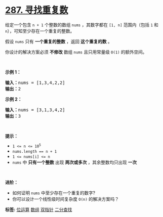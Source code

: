 # [287. 寻找重复数](https://leetcode-cn.com/problems/find-the-duplicate-number)
<p>给定一个包含&nbsp;<code>n + 1</code> 个整数的数组&nbsp;<code>nums</code> ，其数字都在&nbsp;<code>[1, n]</code>&nbsp;范围内（包括 <code>1</code> 和 <code>n</code>），可知至少存在一个重复的整数。</p>

<p>假设 <code>nums</code> 只有 <strong>一个重复的整数</strong> ，返回&nbsp;<strong>这个重复的数</strong> 。</p>

<p>你设计的解决方案必须 <strong>不修改</strong> 数组 <code>nums</code> 且只用常量级 <code>O(1)</code> 的额外空间。</p>

<p>&nbsp;</p>

<p><strong>示例 1：</strong></p>

<pre>
<strong>输入：</strong>nums = [1,3,4,2,2]
<strong>输出：</strong>2
</pre>

<p><strong>示例 2：</strong></p>

<pre>
<strong>输入：</strong>nums = [3,1,3,4,2]
<strong>输出：</strong>3
</pre>

<p>&nbsp;</p>

<p><strong>提示：</strong></p>

<ul>
	<li><code>1 &lt;= n &lt;= 10<sup>5</sup></code></li>
	<li><code>nums.length == n + 1</code></li>
	<li><code>1 &lt;= nums[i] &lt;= n</code></li>
	<li><code>nums</code> 中 <strong>只有一个整数</strong> 出现 <strong>两次或多次</strong> ，其余整数均只出现 <strong>一次</strong></li>
</ul>

<p>&nbsp;</p>

<p><b>进阶：</b></p>

<ul>
	<li>如何证明 <code>nums</code> 中至少存在一个重复的数字?</li>
	<li>你可以设计一个线性级时间复杂度 <code>O(n)</code> 的解决方案吗？</li>
</ul>

**标签:**  [位运算](https://leetcode-cn.com/tag/bit-manipulation) [数组](https://leetcode-cn.com/tag/array) [双指针](https://leetcode-cn.com/tag/two-pointers) [二分查找](https://leetcode-cn.com/tag/binary-search) 